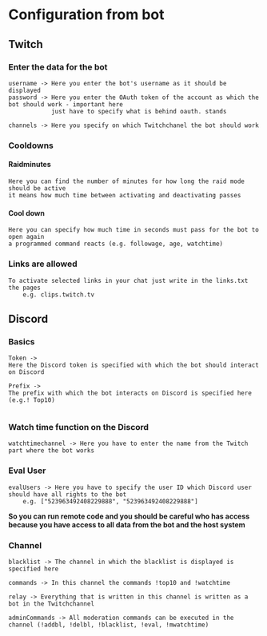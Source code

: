 # Configuration from bot

## Twitch

### Enter the data for the bot

```
username -> Here you enter the bot's username as it should be displayed
password -> Here you enter the OAuth token of the account as which the bot should work - important here
            just have to specify what is behind oauth. stands

channels -> Here you specify on which Twitchchanel the bot should work
```
### Cooldowns

#### Raidminutes

```
Here you can find the number of minutes for how long the raid mode should be active
it means how much time between activating and deactivating passes
```
#### Cool down

```
Here you can specify how much time in seconds must pass for the bot to open again
a programmed command reacts (e.g. followage, age, watchtime)
```
### Links are allowed

```
To activate selected links in your chat just write in the links.txt the pages
    e.g. clips.twitch.tv
```
## Discord

### Basics

```
Token ->
Here the Discord token is specified with which the bot should interact on Discord

Prefix ->
The prefix with which the bot interacts on Discord is specified here (e.g.! Top10)
    
```
### Watch time function on the Discord

```
watchtimechannel -> Here you have to enter the name from the Twitch part where the bot works
```
### Eval User

```
evalUsers -> Here you have to specify the user ID which Discord user should have all rights to the bot
    e.g. ["523963492408229888", "523963492408229888"]
```
**So you can run remote code and you should be careful who has access <br>
because you have access to all data from the bot and the host system**

### Channel

```
blacklist -> The channel in which the blacklist is displayed is specified here

commands -> In this channel the commands !top10 and !watchtime

relay -> Everything that is written in this channel is written as a bot in the Twitchchannel

adminCommands -> All moderation commands can be executed in the channel (!addbl, !delbl, !blacklist, !eval, !mwatchtime)
```
